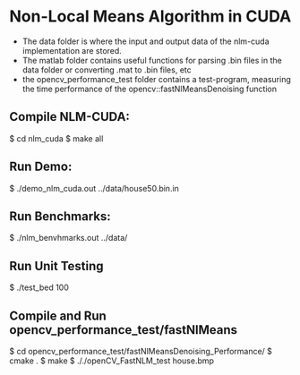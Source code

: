 # Non-Local Means Algorithm in CUDA

- The data folder is where the input and output data of the nlm-cuda implementation are stored. 
- The matlab folder contains useful functions for parsing .bin files in the data folder or converting .mat to .bin files, etc
- the opencv_performance_test folder contains a test-program, measuring the time performance of the opencv::fastNlMeansDenoising function

## Compile NLM-CUDA:
$ cd nlm_cuda
$ make all

## Run Demo:
$ ./demo_nlm_cuda.out ../data/house50.bin.in

## Run Benchmarks:
$ ./nlm_benvhmarks.out ../data/

## Run Unit Testing
$ ./test_bed 100

## Compile and Run opencv_performance_test/fastNlMeans
$ cd opencv_performance_test/fastNlMeansDenoising_Performance/
$ cmake .
$ make
$ ././openCV_FastNLM_test house.bmp